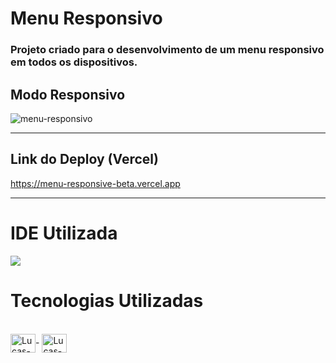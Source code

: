 # Menu Responsivo

### Projeto criado para o desenvolvimento de um menu responsivo em todos os dispositivos.

## Modo Responsivo 

![menu-responsivo](https://user-images.githubusercontent.com/115199808/213569765-9d47572e-fae1-42cd-81f3-722bd208bce9.gif)

<hr>

## Link do Deploy (Vercel)

https://menu-responsive-beta.vercel.app

<hr>

# IDE Utilizada

<div> 
<img src="https://img.shields.io/badge/Visual_Studio_Code-0078D4?style=for-the-badge&logo=visual%20studio%20code&logoColor=white">
</div>

# Tecnologias Utilizadas
<div style="display: inline_block"><br>
  <img align="center" alt="Lucas-HTML" height="30" width="40" src="https://cdn.jsdelivr.net/gh/devicons/devicon/icons/html5/html5-original.svg">-
  <img align="center" alt="Lucas-CSS" height="30" width="40" src="https://cdn.jsdelivr.net/gh/devicons/devicon/icons/css3/css3-original.svg">
</div>

